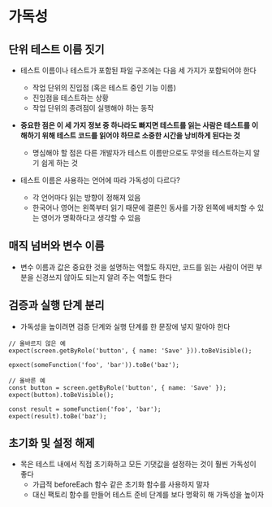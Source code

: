 # 가독성

## 단위 테스트 이름 짓기

* 테스트 이름이나 테스트가 포함된 파일 구조에는 다음 세 가지가 포함되어야 한다
  + 작업 단위의 진입점 (혹은 테스트 중인 기능 이름)
  + 진입점을 테스트하는 상황
  + 작업 단위의 종려점이 실행해야 하는 동작

* **중요한 점은 이 세 가지 정보 중 하나라도 빠지면 테스트를 읽는 사람은 테스트를 이해하기 위해 테스트 코드를 읽어야 하므로 소중한 시간을 낭비하게 된다는 것**
  + 명심해야 할 점은 다른 개발자가 테스트 이름만으로도 무엇을 테스트하는지 알기 쉽게 하는 것

* 테스트 이름은 사용하는 언어에 따라 가독성이 다르다?
  + 각 언어마다 읽는 방향이 정해져 있음
  + 한국어나 영어는 왼쪽부터 읽기 때문에 결론인 동사를 가장 왼쪽에 배치할 수 있는 영어가 명확하다고 생각할 수 있음

## 매직 넘버와 변수 이름

* 변수 이름과 값은 중요한 것을 설명하는 역할도 하지만, 코드를 읽는 사람이 어떤 부분을 신경쓰지 않아도 되는지 알려 주는 역할도 한다

## 검증과 실행 단계 분리

* 가독성을 높이려면 검증 단계와 실행 단계를 한 문장에 넣지 말아야 한다

```tsx
// 올바르지 않은 예
expect(screen.getByRole('button', { name: 'Save' })).toBeVisible();

epxect(someFunction('foo', 'bar')).toBe('baz');

// 올바른 예
const button = screen.getByRole('button', { name: 'Save' });
expect(button).toBeVisible();

const result = someFunction('foo', 'bar');
expect(result).toBe('baz');
```

## 초기화 및 설정 해제

* 목은 테스트 내에서 직접 초기화하고 모든 기댓값을 설정하는 것이 훨씬 가독성이 좋다
  + 가급적 beforeEach 함수 같은 초기화 함수를 사용하지 말자
  + 대신 팩토리 함수를 만들어 테스트 준비 단계를 보다 명확히 해 가독성을 높이자
